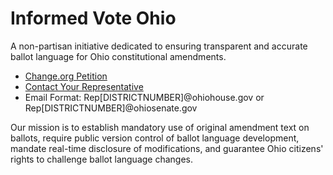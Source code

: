 # Informed Vote Ohio

A non-partisan initiative dedicated to ensuring transparent and accurate ballot language for Ohio constitutional amendments.

- [Change.org Petition](https://www.change.org/InformedVoteOhio)
- [Contact Your Representative](https://www.legislature.ohio.gov/members/district-maps)
- Email Format: Rep[DISTRICTNUMBER]@ohiohouse.gov or Rep[DISTRICTNUMBER]@ohiosenate.gov

Our mission is to establish mandatory use of original amendment text on ballots, require public version control of ballot language development, mandate real-time disclosure of modifications, and guarantee Ohio citizens' rights to challenge ballot language changes.
